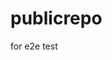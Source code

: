 # publicrepo
for e2e test














































































































































































































































































































































































































































































































































































































































































































































































































































































































































































































































































































































































































































































































































































































































































































































































































































































































































































































































































































































































































































































































